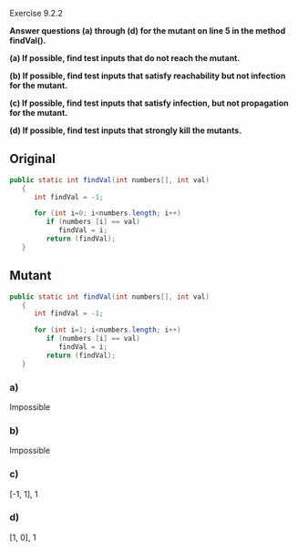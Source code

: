 Exercise 9.2.2 

**Answer questions (a) through (d) for the mutant on line 5 in the method findVal().**<br>

**(a) If possible, find test inputs that do not reach the mutant.**<br>

**(b) If possible, find test inputs that satisfy reachability but not infection for the mutant.**<br>

**(c) If possible, find test inputs that satisfy infection, but not propagation for the mutant.**<br>

**(d) If possible, find test inputs that strongly kill the mutants.**<br>

## Original

```Java
public static int findVal(int numbers[], int val)       
   {                                                       
      int findVal = -1;                                    

      for (int i=0; i<numbers.length; i++)                 
         if (numbers [i] == val)                         
            findVal = i;                                  
         return (findVal);                                    
   }
```

## Mutant

```Java
public static int findVal(int numbers[], int val)       
   {                                                       
      int findVal = -1;                                    

      for (int i=1; i<numbers.length; i++)                 
         if (numbers [i] == val)                         
            findVal = i;                                  
         return (findVal);                                    
   }
```

### a)

Impossible

### b)

Impossible

### c)

[-1, 1], 1

### d)

[1, 0], 1
